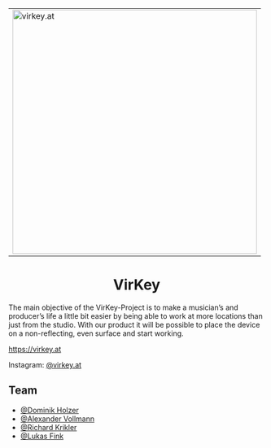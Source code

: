 <table align=center>
    <tr>
        <td><a href="https://virkey.at"><img src="https://virkey.at/wp-content/uploads/2022/09/VIK_Logo_SchriftUnterGrafik.png" alt="virkey.at" width=480></a></td>
    </tr>
</table>

<h1 align=center>VirKey</h1>
The main objective of the VirKey-Project is to make a musician’s and producer’s life a little bit easier by being able to work at more locations than just from the studio. With our product it will be possible to place the device on a non-reflecting, even surface and start working.

https://virkey.at

Instagram: [@virkey.at](https://www.instagram.com/virkey.at)

## Team
- [@Dominik Holzer](https://github.com/WiseChoosely)
- [@Alexander Vollmann](https://github.com/avollmann)
- [@Richard Krikler](https://www.github.com/richardkrikler)
- [@Lukas Fink](https://github.com/lukifi1)
